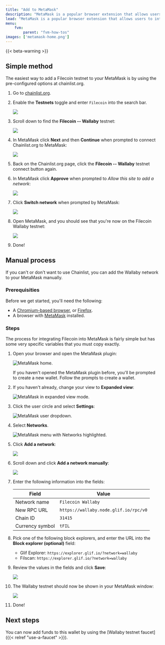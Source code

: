 ```yaml
---
title: "Add to MetaMask"
description: "MetaMask is a popular browser extension that allows users to interact with blockchain applications. This guide shows you how to integrate FIL into MetaMask using the Wallaby testnet."
lead: "MetaMask is a popular browser extension that allows users to interact with blockchain applications. This guide shows you how to integrate FIL into MetaMask using the Wallaby testnet."
menu:
    fvm:
        parent: "fvm-how-tos"
images: ['metamask-home.png']
---
```


{{< beta-warning >}}

## Simple method

The easiest way to add a Filecoin testnet to your MetaMask is by using the pre-configured options at chainlist.org.

1. Go to [chainlist.org](https://chainlist.org/).
1. Enable the **Testnets** toggle and enter `Filecoin` into the search bar.
    
    ![](chainlist-select-test-networks.png)

1. Scroll down to find the **Filecoin -- Wallaby** testnet:

    ![](chainlist-filecoin-wallaby.png)

1. In MetaMask click **Next** and then **Continue** when prompted to connect Chainlist.org to MetaMask:

    ![](chainlist-connect-with-metamask.png)

1. Back on the Chainlist.org page, click the **Filecoin -- Wallaby** testnet connect button again.
1. In MetaMask click **Approve** when prompted to _Allow this site to add a network_:

    ![](chainlist-allow-site-to-add-a-network.png)

1. Click **Switch network** when prompted by MetaMask:

    ![](chainlist-switch-network.png)

1. Open MetaMask, and you should see that you're now on the Filecoin Wallaby testnet:

    ![](chainlist-complete.png)

1. Done!

## Manual process

If you can't or don't want to use Chainlist, you can add the Wallaby network to your MetaMask manually.

### Prerequisities

Before we get started, you'll need the following:

- A [Chromium-based browser](https://en.wikipedia.org/wiki/Chromium_web_browser#Browsers_based_on_Chromium), or [Firefox](https://www.mozilla.org/en-CA/firefox/products/).
- A browser with [MetaMask](https://metamask.io/) installed.

### Steps

The process for integrating Filecoin into MetaMask is fairly simple but has some very specific variables that you must copy exactly.

1. Open your browser and open the MetaMask plugin:

    ![MetaMask home.](metamask-home.png)

    If you haven't opened the MetaMask plugin before, you'll be prompted to create a new wallet. Follow the prompts to create a wallet.
1. If you haven't already, change your view to **Expanded view**:

    ![MetaMask in expanded view mode.](expand-view.png)

1. Click the user circle and select **Settings**:

    ![MetaMask user dropdown.](select-settings.png)

1. Select **Networks**.

    ![MetaMask menu with Networks highlighted.](networks-tab.png)

1. Click **Add a network**:

    ![](add-a-network.png)

1. Scroll down and click **Add a network manually**:

    ![](add-a-network-manually.png)

1. Enter the following information into the fields:

    | Field | Value |
    | --- | --- |
    | Network name | `Filecoin Wallaby` |
    | New RPC URL | `https://wallaby.node.glif.io/rpc/v0` |
    | Chain ID | `31415` |
    | Currency symbol | `tFIL` |

1. Pick one of the following block explorers, and enter the URL into the **Block explorer (optional)** field:

    - Glif Explorer: `https://explorer.glif.io/?network=wallaby`
    - Filscan: `https://explorer.glif.io/?network=wallaby`

1. Review the values in the fields and click **Save**:

    ![](./entering-network-options.png)

1. The Wallaby testnet should now be shown in your MetaMask window:

    ![](./wallaby-network-added.png)

1. Done!

## Next steps

You can now add funds to this wallet by using the [Wallaby testnet faucet]({{< relref "use-a-faucet" >}}).
